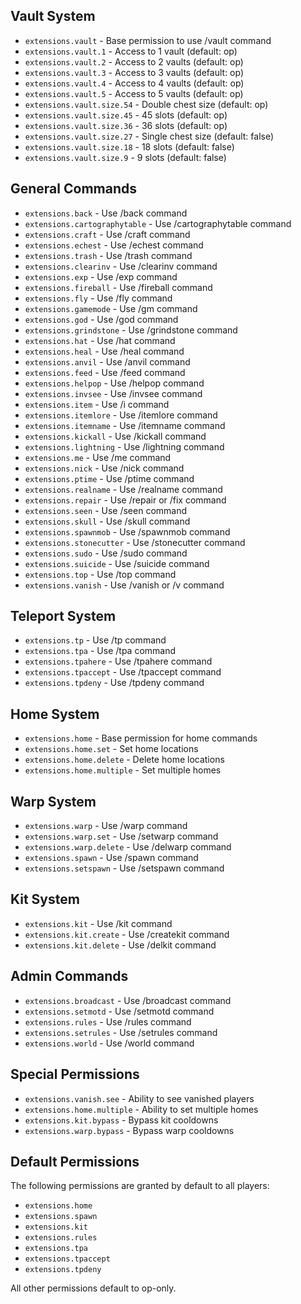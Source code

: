 ## Vault System
  - `extensions.vault` - Base permission to use /vault command
  - `extensions.vault.1` - Access to 1 vault (default: op)
  - `extensions.vault.2` - Access to 2 vaults (default: op)
  - `extensions.vault.3` - Access to 3 vaults (default: op)
  - `extensions.vault.4` - Access to 4 vaults (default: op)
  - `extensions.vault.5` - Access to 5 vaults (default: op)
  - `extensions.vault.size.54` - Double chest size (default: op)
  - `extensions.vault.size.45` - 45 slots (default: op)
  - `extensions.vault.size.36` - 36 slots (default: op)
  - `extensions.vault.size.27` - Single chest size (default: false)
  - `extensions.vault.size.18` - 18 slots (default: false)
  - `extensions.vault.size.9` - 9 slots (default: false)

  ## General Commands
- `extensions.back` - Use /back command
- `extensions.cartographytable` - Use /cartographytable command
- `extensions.craft` - Use /craft command
- `extensions.echest` - Use /echest command
- `extensions.trash` - Use /trash command
- `extensions.clearinv` - Use /clearinv command
- `extensions.exp` - Use /exp command
- `extensions.fireball` - Use /fireball command
- `extensions.fly` - Use /fly command
- `extensions.gamemode` - Use /gm command
- `extensions.god` - Use /god command
- `extensions.grindstone` - Use /grindstone command
- `extensions.hat` - Use /hat command
- `extensions.heal` - Use /heal command
- `extensions.anvil` - Use /anvil command
- `extensions.feed` - Use /feed command
- `extensions.helpop` - Use /helpop command
- `extensions.invsee` - Use /invsee command
- `extensions.item` - Use /i command
- `extensions.itemlore` - Use /itemlore command
- `extensions.itemname` - Use /itemname command
- `extensions.kickall` - Use /kickall command
- `extensions.lightning` - Use /lightning command
- `extensions.me` - Use /me command
- `extensions.nick` - Use /nick command
- `extensions.ptime` - Use /ptime command
- `extensions.realname` - Use /realname command
- `extensions.repair` - Use /repair or /fix command
- `extensions.seen` - Use /seen command
- `extensions.skull` - Use /skull command
- `extensions.spawnmob` - Use /spawnmob command
- `extensions.stonecutter` - Use /stonecutter command
- `extensions.sudo` - Use /sudo command
- `extensions.suicide` - Use /suicide command
- `extensions.top` - Use /top command
- `extensions.vanish` - Use /vanish or /v command

## Teleport System
- `extensions.tp` - Use /tp command
- `extensions.tpa` - Use /tpa command
- `extensions.tpahere` - Use /tpahere command
- `extensions.tpaccept` - Use /tpaccept command
- `extensions.tpdeny` - Use /tpdeny command

## Home System
- `extensions.home` - Base permission for home commands
- `extensions.home.set` - Set home locations
- `extensions.home.delete` - Delete home locations
- `extensions.home.multiple` - Set multiple homes

## Warp System
- `extensions.warp` - Use /warp command
- `extensions.warp.set` - Use /setwarp command
- `extensions.warp.delete` - Use /delwarp command
- `extensions.spawn` - Use /spawn command
- `extensions.setspawn` - Use /setspawn command

## Kit System
- `extensions.kit` - Use /kit command
- `extensions.kit.create` - Use /createkit command
- `extensions.kit.delete` - Use /delkit command

## Admin Commands
- `extensions.broadcast` - Use /broadcast command
- `extensions.setmotd` - Use /setmotd command
- `extensions.rules` - Use /rules command
- `extensions.setrules` - Use /setrules command
- `extensions.world` - Use /world command

## Special Permissions
- `extensions.vanish.see` - Ability to see vanished players
- `extensions.home.multiple` - Ability to set multiple homes
- `extensions.kit.bypass` - Bypass kit cooldowns
- `extensions.warp.bypass` - Bypass warp cooldowns

## Default Permissions
The following permissions are granted by default to all players:
- `extensions.home`
- `extensions.spawn`
- `extensions.kit`
- `extensions.rules`
- `extensions.tpa`
- `extensions.tpaccept`
- `extensions.tpdeny`

All other permissions default to op-only.